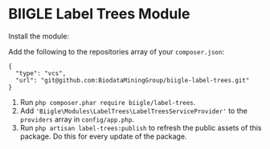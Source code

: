 # BIIGLE Label Trees Module

Install the module:

Add the following to the repositories array of your `composer.json`:
```
{
  "type": "vcs",
  "url": "git@github.com:BiodataMiningGroup/biigle-label-trees.git"
}
```

1. Run `php composer.phar require biigle/label-trees`.
2. Add `'Biigle\Modules\LabelTrees\LabelTreesServiceProvider'` to the `providers` array in `config/app.php`.
3. Run `php artisan label-trees:publish` to refresh the public assets of this package. Do this for every update of the package.

